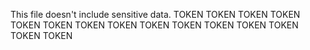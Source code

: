 This file doesn't include sensitive data.
TOKEN
TOKEN
TOKEN
TOKEN
TOKEN
TOKEN
TOKEN
TOKEN
TOKEN
TOKEN
TOKEN
TOKEN
TOKEN
TOKEN
TOKEN
